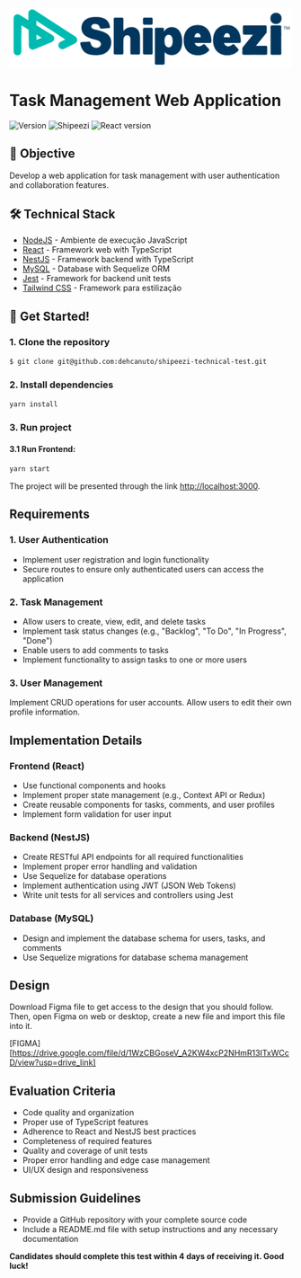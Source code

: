 ![Shipeezi](.github/shipeezi-logo.png)

# Task Management Web Application

![Version](https://img.shields.io/badge/1.0.0-beta?label=version)
![Shipeezi](https://img.shields.io/badge/powered_by-Shipeezi-42b8b0)
![React version](https://img.shields.io/badge/React-18.3.1-59c4dc?style=flat-square&logo=react&logoColor=white)

## 📖 Objective

Develop a web application for task management with user authentication and collaboration features.

## 🛠️ Technical Stack

*  [NodeJS](https://nodejs.org/en/docs/) - Ambiente de execução JavaScript
*  [React](https://react.dev/learn) - Framework web with TypeScript
*  [NestJS](https://docs.nestjs.com/) - Framework backend with TypeScript
*  [MySQL](https://dev.mysql.com/doc/) - Database with Sequelize ORM
*  [Jest](https://jestjs.io/pt-BR/docs/getting-started) - Framework for backend unit tests
*  [Tailwind CSS](https://tailwindcss.com/docs) - Framework para estilização

## 🚀 Get Started!

### 1. Clone the repository

```bash
$ git clone git@github.com:dehcanuto/shipeezi-technical-test.git
```

### 2. Install dependencies

```bash
yarn install
```

### 3. Run project

#### 3.1 Run Frontend:

```bash
yarn start
```

The project will be presented through the link [http://localhost:3000](http://localhost:3000).

## Requirements

### 1. User Authentication

- Implement user registration and login functionality
- Secure routes to ensure only authenticated users can access the application

### 2. Task Management

- Allow users to create, view, edit, and delete tasks
- Implement task status changes (e.g., "Backlog", "To Do", "In Progress", "Done")
- Enable users to add comments to tasks
- Implement functionality to assign tasks to one or more users

### 3. User Management

Implement CRUD operations for user accounts. Allow users to edit their own profile information.

## Implementation Details

### Frontend (React)

- Use functional components and hooks
- Implement proper state management (e.g., Context API or Redux)
- Create reusable components for tasks, comments, and user profiles
- Implement form validation for user input

### Backend (NestJS)

- Create RESTful API endpoints for all required functionalities
- Implement proper error handling and validation
- Use Sequelize for database operations
- Implement authentication using JWT (JSON Web Tokens)
- Write unit tests for all services and controllers using Jest

### Database (MySQL)

- Design and implement the database schema for users, tasks, and comments
- Use Sequelize migrations for database schema management

## Design

Download Figma file to get access to the design that you should follow. Then, open Figma on web or desktop, create a new file and import this file into it.

[FIGMA][https://drive.google.com/file/d/1WzCBGoseV_A2KW4xcP2NHmR13ITxWCcD/view?usp=drive_link]

## Evaluation Criteria

- Code quality and organization
- Proper use of TypeScript features
- Adherence to React and NestJS best practices
- Completeness of required features
- Quality and coverage of unit tests
- Proper error handling and edge case management
- UI/UX design and responsiveness

## Submission Guidelines

- Provide a GitHub repository with your complete source code
- Include a README.md file with setup instructions and any necessary documentation

**Candidates should complete this test within 4 days of receiving it. Good luck!**